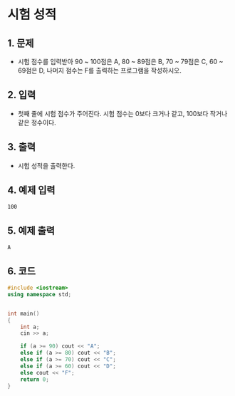 # 시험 성적

## 1. 문제
- 시험 점수를 입력받아 90 ~ 100점은 A, 80 ~ 89점은 B, 70 ~ 79점은 C, 60 ~ 69점은 D, 나머지 점수는 F를 출력하는 프로그램을 작성하시오.

## 2. 입력
- 첫째 줄에 시험 점수가 주어진다. 시험 점수는 0보다 크거나 같고, 100보다 작거나 같은 정수이다.

## 3. 출력
- 시험 성적을 출력한다.

## 4. 예제 입력
```
100
```

## 5. 예제 출력
```
A
```

## 6. 코드

```c++
#include <iostream>
using namespace std;


int main()
{
	int a;
	cin >> a;

	if (a >= 90) cout << "A";
	else if (a >= 80) cout << "B";
	else if (a >= 70) cout << "C";
	else if (a >= 60) cout << "D";
	else cout << "F";
	return 0;
}

```
